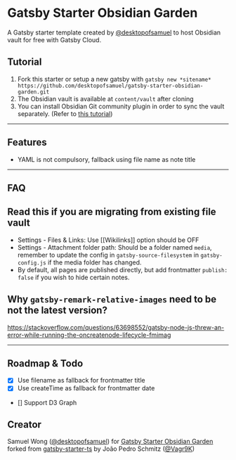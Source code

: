 # Gatsby Starter Obsidian Garden

A Gatsby starter template created by [@desktopofsamuel](https://desktopofsamuel.com/?utm_source=obsidian-garden) to host Obsidian vault for free with Gatsby Cloud.

## Tutorial

1. Fork this starter or setup a new gatsby with `gatsby new *sitename* https://github.com/desktopofsamuel/gatsby-starter-obsidian-garden.git`
2. The Obsidian vault is available at `content/vault` after cloning
3. You can install Obsidian Git community plugin in order to sync the vault separately. (Refer to [this tutorial](https://desktopofsamuel.com/how-to-sync-obsidian-vault-for-free-using-git/?utm_source=obsidian-garden))

---

## Features

- YAML is not compulsory, fallback using file name as note title

---

## FAQ

## Read this if you are migrating from existing file vault

- Settings - Files & Links: Use [[Wikilinks]] option should be OFF
- Settings - Attachment folder path: Should be a folder named `media`, remember to update the config in `gatsby-source-filesystem` in `gatsby-config.js` if the media folder has changed.
- By default, all pages are published directly, but add frontmatter `publish: false` if you wish to hide certain notes.

## Why `gatsby-remark-relative-images` need to be not the latest version?

https://stackoverflow.com/questions/63698552/gatsby-node-js-threw-an-error-while-running-the-oncreatenode-lifecycle-fmimag

---

## Roadmap & Todo

- [x] Use filename as fallback for frontmatter title
- [x] Use createTime as fallback for frontmatter date
- [] Support D3 Graph

## Creator

Samuel Wong ([@desktopofsamuel](https://twitter.com/desktopofsamuel)) for [Gatsby Starter Obsidian Garden](https://github.com/desktopofsamuel/gatsby-starter-lamma)
forked from [gatsby-starter-ts](https://github.com/jpedroschmitz/gatsby-starter-ts) by João Pedro Schmitz ([@Vagr9K](hey@joaopedro.dev))
